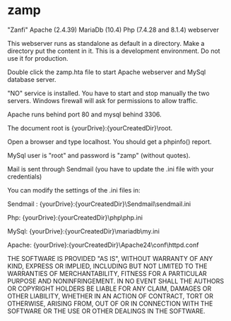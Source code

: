 # zamp
"Zanfi" Apache (2.4.39) MariaDb (10.4) Php (7.4.28 and 8.1.4) webserver

This webserver runs as standalone as default in a directory. Make a directory put the content in it. This is a development environment. Do not use it for production.

Double click the zamp.hta file to start Apache webserver and MySql database server.

"NO" service is installed. You have to start and stop manually the two servers. Windows firewall will ask for permissions to allow traffic.

Apache runs behind port 80 and mysql behind 3306.

The document root is {yourDrive}:\{yourCreatedDir}\root.

Open a browser and type localhost. You should get a phpinfo() report.

MySql user is "root" and password is "zamp" (without quotes).

Mail is sent through Sendmail (you have to update the .ini file with your credentials)

You can modify the settings of the .ini files in:

Sendmail : {yourDrive}:\{yourCreatedDir}\Sendmail\sendmail.ini

Php: {yourDrive}:\{yourCreatedDir}\php\php.ini

MySql: {yourDrive}:\{yourCreatedDir}\mariadb\my.ini

Apache: {yourDrive}:\{yourCreatedDir}\Apache24\conf\httpd.conf

THE SOFTWARE IS PROVIDED "AS IS", WITHOUT WARRANTY OF ANY KIND, EXPRESS OR IMPLIED, INCLUDING BUT NOT LIMITED TO THE WARRANTIES OF MERCHANTABILITY, FITNESS FOR A PARTICULAR PURPOSE AND NONINFRINGEMENT. IN NO EVENT SHALL THE AUTHORS OR COPYRIGHT HOLDERS BE LIABLE FOR ANY CLAIM, DAMAGES OR OTHER LIABILITY, WHETHER IN AN ACTION OF CONTRACT, TORT OR OTHERWISE, ARISING FROM, OUT OF OR IN CONNECTION WITH THE SOFTWARE OR THE USE OR OTHER DEALINGS IN THE SOFTWARE.
